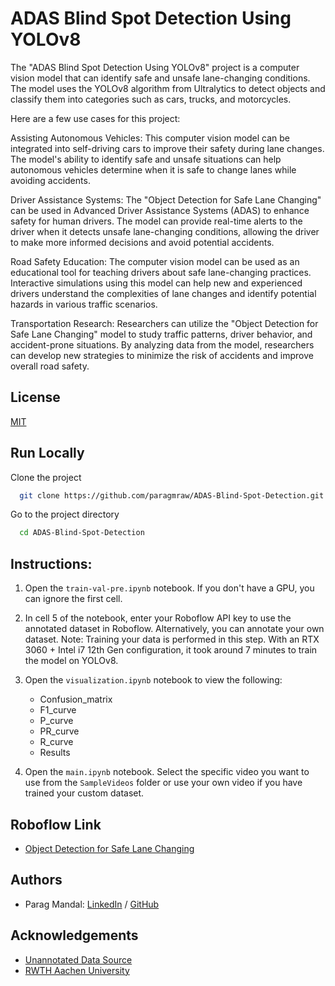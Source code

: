 # ADAS Blind Spot Detection Using YOLOv8

The "ADAS Blind Spot Detection Using YOLOv8" project is a computer vision model that can identify safe and unsafe lane-changing conditions. The model uses the YOLOv8 algorithm from Ultralytics to detect objects and classify them into categories such as cars, trucks, and motorcycles.

Here are a few use cases for this project:

Assisting Autonomous Vehicles: This computer vision model can be integrated into self-driving cars to improve their safety during lane changes. The model's ability to identify safe and unsafe situations can help autonomous vehicles determine when it is safe to change lanes while avoiding accidents.

Driver Assistance Systems: The "Object Detection for Safe Lane Changing" can be used in Advanced Driver Assistance Systems (ADAS) to enhance safety for human drivers. The model can provide real-time alerts to the driver when it detects unsafe lane-changing conditions, allowing the driver to make more informed decisions and avoid potential accidents.

Road Safety Education: The computer vision model can be used as an educational tool for teaching drivers about safe lane-changing practices. Interactive simulations using this model can help new and experienced drivers understand the complexities of lane changes and identify potential hazards in various traffic scenarios.

Transportation Research: Researchers can utilize the "Object Detection for Safe Lane Changing" model to study traffic patterns, driver behavior, and accident-prone situations. By analyzing data from the model, researchers can develop new strategies to minimize the risk of accidents and improve overall road safety.

## License

[MIT](https://choosealicense.com/licenses/mit/)


## Run Locally

Clone the project

```bash
  git clone https://github.com/paragmraw/ADAS-Blind-Spot-Detection.git
```

Go to the project directory

```bash
  cd ADAS-Blind-Spot-Detection
```
## Instructions:

1. Open the `train-val-pre.ipynb` notebook. If you don't have a GPU, you can ignore the first cell.

2. In cell 5 of the notebook, enter your Roboflow API key to use the annotated dataset in Roboflow. Alternatively, you can annotate your own dataset.
Note: Training your data is performed in this step. With an RTX 3060 + Intel i7 12th Gen configuration, it took around 7 minutes to train the model on YOLOv8.

3. Open the `visualization.ipynb` notebook to view the following:
   - Confusion_matrix
   - F1_curve
   - P_curve
   - PR_curve
   - R_curve
   - Results

4. Open the `main.ipynb` notebook. Select the specific video you want to use from the `SampleVideos` folder or use your own video if you have trained your custom dataset.

## Roboflow Link
- [Object Detection for Safe Lane Changing](https://universe.roboflow.com/dayananda-sagar-university-q7oox/object-detection-for-safe-lane-changing/model/1)

## Authors

- Parag Mandal: [LinkedIn](https://www.linkedin.com/in/paragmraw/) /
                [GitHub](https://github.com/paragmraw/)

## Acknowledgements

 - [Unannotated Data Source](https://gitlab.ika.rwth-aachen.de/cam2bev/cam2bev-data/)
 - [RWTH Aachen University](https://www.ika.rwth-aachen.de/en/)



